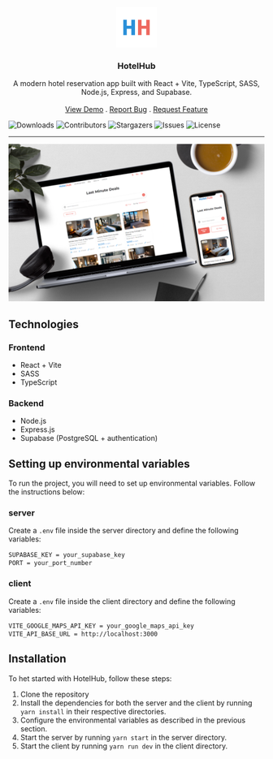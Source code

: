 <br/>
<p align="center">
  <a href="https://github.com/MDBossss/HotelHub">
    <img src="/images/favicon.png" alt="Logo" width="80" height="80">
  </a>

  <h3 align="center">HotelHub</h3>

  <p align="center">
    A modern hotel reservation app built with React + Vite, TypeScript, SASS, Node.js, Express, and Supabase.
    <br/>
    <br/>
    <a href="https://hotel-hub-client.vercel.app/">View Demo</a>
    .
    <a href="https://github.com/MDBossss/HotelHub/issues">Report Bug</a>
    .
    <a href="https://github.com/MDBossss/HotelHub/issues">Request Feature</a>
  </p>
</p>

![Downloads](https://img.shields.io/github/downloads/MDBossss/HotelHub/total) ![Contributors](https://img.shields.io/github/contributors/MDBossss/HotelHub?color=dark-green) ![Stargazers](https://img.shields.io/github/stars/MDBossss/HotelHub?style=social) ![Issues](https://img.shields.io/github/issues/MDBossss/HotelHub) ![License](https://img.shields.io/github/license/MDBossss/HotelHub) 


---

![Project Preview](/images/showcase.png)

## Technologies

### Frontend
* React + Vite
* SASS
* TypeScript

### Backend
* Node.js
* Express.js
* Supabase (PostgreSQL + authentication)


## Setting up environmental variables

To run the project, you will need to set up environmental variables. Follow the instructions below:


### server
Create a `.env` file inside the server directory and define the following variables:
```
SUPABASE_KEY = your_supabase_key
PORT = your_port_number
```

### client
Create a `.env` file inside the client directory and define the following variables:
```
VITE_GOOGLE_MAPS_API_KEY = your_google_maps_api_key
VITE_API_BASE_URL = http://localhost:3000
```

## Installation
To het started with HotelHub, follow these steps:
1. Clone the repository
2. Install the dependencies for both the server and the client by running `yarn install` in their respective directories.
3. Configure the environmental variables as described in the previous section.
4. Start the server by running `yarn start` in the server directory.
5. Start the client by running `yarn run dev` in the client directory.

